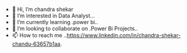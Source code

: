 - 👋 Hi, I’m chandra shekar
- 👀 I’m interested in Data Analyst...
- 🌱 I’m currently learning .power bi..
- 💞️ I’m looking to collaborate on .Power Bi Projects..
- 📫 How to reach me ..https://www.linkedin.com/in/chandra-shekar-chandu-63657b1aa.

<!---
Chandu6901/Chandu6901 is a ✨ special ✨ repository because its `README.md` (this file) appears on your GitHub profile.
You can click the Preview link to take a look at your changes.
--->

